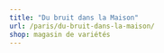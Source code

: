 ```yaml
---
title: "Du bruit dans la Maison"
url: /paris/du-bruit-dans-la-maison/
shop: magasin de variétés
---
```

